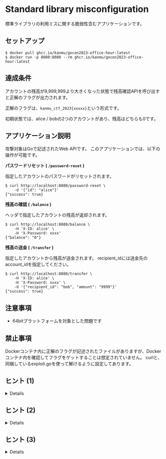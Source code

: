 #  Standard library misconfiguration
標準ライブラリの利用ミスに関する脆弱性含むアプリケーションです。

## セットアップ
```
$ docker pull ghcr.io/kanmu/gocon2023-office-hour:latest
$ docker run -p 8080:8080 --rm ghcr.io/kanmu/gocon2023-office-hour:latest
```

## 達成条件
アカウントの残高が9,999,999より大きくなった状態で残高確認APIを呼び出すと正解のフラグが出力されます。

正解のフラグは、`kanmu_ctf_2023{xxxxx}`という形式です。

初期状態では、alice / bobの2つのアカウントがあり、残高はどちらも0です。

## アプリケーション説明
攻撃対象はGoで記述されたWeb APIです。
このアプリケーションでは、以下の操作が可能です。

**パスワードリセット ( `/password-reset` )**

指定したアカウントのパスワードがリセットされます。
```
$ curl http://localhost:8080/password-reset \
    -d '{"id": "alice"}'
{"success": true}
```

**残高の確認 ( `/balance` )**

ヘッダで指定したアカウントの残高が返却されます。
```
$ curl http://localhost:8080/balance \
    -H 'X-ID: alice' \
    -H 'X-Password: xxxx'
{"balance": "0"}
```

**残高の送金 ( `/transfer` )**

指定したアカウントから残高が送金されます。
recipient_idには送金先のaccount_idを指定してください。
```
$ curl http://localhost:8080/transfer \
    -H 'X-ID: alice' \
    -H 'X-Password: xxxx' \
    -d '{"recipient_id": "bob", "amount": "9999"}'
{"success": true}
```

## 注意事項
- 64bitプラットフォームを対象とした問題です

## 禁止事項
Dockerコンテナ内に正解のフラグが記述されたファイルがありますが、Dockerコンテナ内を確認してフラグをゲットすることは想定されていません。
curlと、同梱しているexploit.goを使って解けるように設定してあります。

## ヒント (1)

<details>
passwordReset関数 に注目！
`time.Now().Unix()` で初期化しているということは1秒以内に実行すると `rand.Intn` が同じ値になるかも？
</details>

## ヒント (2)

<details>
securego/gosec で何か分かるかも...？
`int32` と `int` が混在しているからオーバーフローの予感…？ ためしに `/transfer` に `amount = -9999999999999` を投げてみたらなにやらエラーがおかしいぞ？
</details>

## ヒント (3)

<details>
TOCTOU で検索！
`transfer` で `time.Sleep` しているところがあるな…？これ同時に叩いたらバグるかも？
</details>
